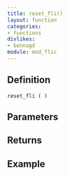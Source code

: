 ```yaml
---
title: reset_fli()
layout: function
categories:
- functions
divlikes:
- bennugd
module: mod_flic
---
```


## Definition

    reset_fli ( )

## Parameters

## Returns

## Example
